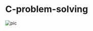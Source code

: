 # C-problem-solving


![pic](https://geekboots.sfo2.cdn.digitaloceanspaces.com/post/why-c-is-so-popular-and-still-the-best-programming-language-1564571756694.png)

